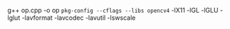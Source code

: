 g++ op.cpp -o op `pkg-config --cflags --libs opencv4` -lX11 -lGL -lGLU -lglut -lavformat -lavcodec -lavutil -lswscale
